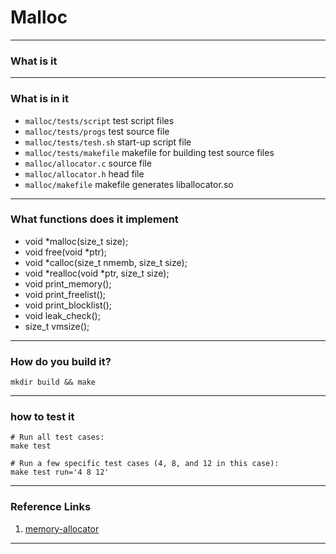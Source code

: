 # Malloc
------------------
### What is it


------------------
### What is in it
* `malloc/tests/script`  test script files
* `malloc/tests/progs` test source file
* `malloc/tests/tesh.sh` start-up script file
* `malloc/tests/makefile` makefile for building test source files
* `malloc/allocator.c` source file
* `malloc/allocator.h` head file
* `malloc/makefile` makefile generates liballocator.so

------------------
### What functions does it implement
* void *malloc(size_t size);
* void free(void *ptr);
* void *calloc(size_t nmemb, size_t size);
* void *realloc(void *ptr, size_t size);
* void print_memory();
* void print_freelist();
* void print_blocklist();
* void leak_check();
* size_t vmsize();

------------------
### How do you build it?
`mkdir build && make`

------------------
### how to test it
```shell
# Run all test cases:
make test

# Run a few specific test cases (4, 8, and 12 in this case):
make test run='4 8 12'
```

------------------
### Reference Links
1. [memory-allocator](https://github.com/rtmacaibay/memory-allocator/tree/master)
------------------


